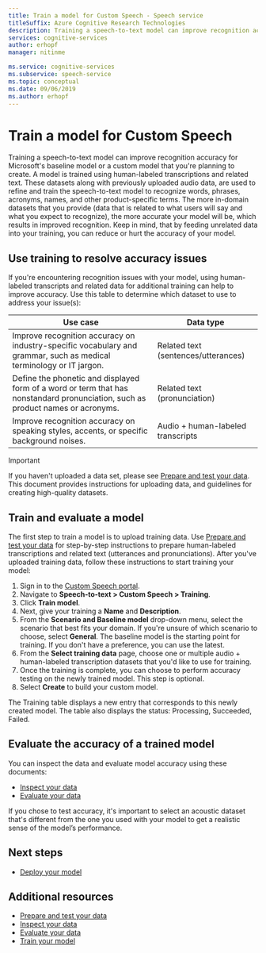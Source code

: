 ```yaml
---
title: Train a model for Custom Speech - Speech service
titleSuffix: Azure Cognitive Research Technologies
description: Training a speech-to-text model can improve recognition accuracy for Microsoft's baseline model or a custom model. A model is trained using human-labeled transcriptions and related text.
services: cognitive-services
author: erhopf
manager: nitinme

ms.service: cognitive-services
ms.subservice: speech-service
ms.topic: conceptual
ms.date: 09/06/2019
ms.author: erhopf
---
```


# Train a model for Custom Speech

Training a speech-to-text model can improve recognition accuracy for Microsoft's baseline model or a custom model that you're planning to create. A model is trained using human-labeled transcriptions and related text. These datasets along with previously uploaded audio data, are used to refine and train the speech-to-text model to recognize words, phrases, acronyms, names, and other product-specific terms. The more in-domain datasets that you provide (data that is related to what users will say and what you expect to recognize), the more accurate your model will be, which results in improved recognition. Keep in mind, that by feeding unrelated data into your training, you can reduce or hurt the accuracy of your model.

## Use training to resolve accuracy issues

If you're encountering recognition issues with your model, using human-labeled transcripts and related data for additional training can help to improve accuracy. Use this table to determine which dataset to use to address your issue(s):

| Use case | Data type |
| -------- | --------- |
| Improve recognition accuracy on industry-specific vocabulary and grammar, such as medical terminology or IT jargon. | Related text (sentences/utterances) |
| Define the phonetic and displayed form of a word or term that has nonstandard pronunciation, such as product names or acronyms. | Related text (pronunciation) |
| Improve recognition accuracy on speaking styles, accents, or specific background noises. | Audio + human-labeled transcripts |

> [!IMPORTANT]
> If you haven't uploaded a data set, please see [Prepare and test your data](how-to-custom-speech-test-data.md). This document provides instructions for uploading data, and guidelines for creating high-quality datasets.

## Train and evaluate a model

The first step to train a model is to upload training data. Use [Prepare and test your data](how-to-custom-speech-test-data.md) for step-by-step instructions to prepare human-labeled transcriptions and related text (utterances and pronunciations). After you've uploaded training data, follow these instructions to start training your model:

1. Sign in to the [Custom Speech portal](https://speech.microsoft.com/customspeech).
2. Navigate to **Speech-to-text > Custom Speech > Training**.
3. Click **Train model**.
4. Next, give your training a **Name** and **Description**.
5. From the **Scenario and Baseline model** drop-down menu, select the scenario that best fits your domain. If you're unsure of which scenario to choose, select **General**. The baseline model is the starting point for training. If you don't have a preference, you can use the latest.
6. From the **Select training data** page, choose one or multiple audio + human-labeled transcription datasets that you'd like to use for training.
7. Once the training is complete, you can choose to perform accuracy testing on the newly trained model. This step is optional.
8. Select **Create** to build your custom model.

The Training table displays a new entry that corresponds to this newly created model. The table also displays the status: Processing, Succeeded, Failed.

## Evaluate the accuracy of a trained model

You can inspect the data and evaluate model accuracy using these documents:

- [Inspect your data](how-to-custom-speech-inspect-data.md)
- [Evaluate your data](how-to-custom-speech-evaluate-data.md)

If you chose to test accuracy, it's important to select an acoustic dataset that's different from the one you used with your model to get a realistic sense of the model’s performance.

## Next steps

- [Deploy your model](how-to-custom-speech-deploy-model.md)

## Additional resources

- [Prepare and test your data](how-to-custom-speech-test-data.md)
- [Inspect your data](how-to-custom-speech-inspect-data.md)
- [Evaluate your data](how-to-custom-speech-evaluate-data.md)
- [Train your model](how-to-custom-speech-train-model.md)
